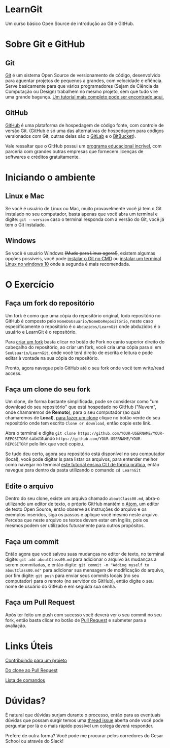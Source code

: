 # LearnGit
Um curso básico Open Source de introdução ao Git e GitHub.

# Sobre Git e GitHub

## Git
[Git](https://git-scm.com/) é um sistema Open Source de versionamento de código, desenvolvido para aguentar projetos de pequenos a grandes, com velocidade e efiência. Serve basicamente para que vários programadores (Sejam de Ciência da Computação ou Design) trabalhem no mesmo projeto, sem que tudo vire uma grande bagunça. [Um tutorial mais completo pode ser encontrado aqui.](https://try.github.io/levels/1/challenges/1)

## GitHub
[GitHub](https://github.com/) é uma plataforma de hospedagem de código fonte, com controle de versão Git. (GitHub é só uma das alternativas de hospedagem para códigos versionados com Git, outras delas são o [GitLab](https://gitlab.com/) e o [BitBucket](https://bitbucket.org/)).

Vale ressaltar que o GitHub possui um [programa educacional incrível](https://education.github.com/pack), com parceria com grandes outras empresas que fornecem licenças de softwares e créditos gratuitamente.


# Iniciando o ambiente

## Linux e Mac
Se você é usuário de Linux ou Mac, muito provavelmente você já tem o Git instalado no seu computador, basta apenas que você abra um terminal e digite: `git --version` caso o terminal responda com a versão do Git, você já tem o Git instalado.

## Windows
Se você é usuário Windows ~~(Mude para Linux agora!)~~, existem algumas opções possíveis, você pode [instalar o Git no CMD](https://git-scm.com/download/win) ou [instalar um terminal Linux no windows 10](https://docs.microsoft.com/en-us/windows/wsl/install-win10) onde a segunda é mais recomendada.

# O Exercício

## Faça um fork do repositório
Um fork é como que uma cópia do repositório original, todo repositório no GitHub é composto pelo `NomeDoUsuario/NomeDoRepositório`, neste caso especificamente o repositório é o `Abduzidos/LearnGit` onde abduzidos é o usuário e LearnGit é o repositório.

Para [criar um fork](https://guides.github.com/activities/forking/) basta clicar no botão de Fork no canto superior direito do cabeçalho do repositório, ao criar um fork, você cria uma cópia para si em `SeuUsuario/LearnGit`, onde você terá direito de escrita e leitura e pode editar à vontade na sua cópia do repositório.

Pronto, agora navegue pelo GitHub até o seu fork onde você tem write/read access.

## Faça um clone do seu fork
Um clone, de forma bastante simplificada, pode se considerar como "um download do seu repositório" que está hospedado no GitHub ("Nuvem", onde chamaremos de **Remoto**), para o seu computador (ao qual chamaremos de **Local**), [para fazer um clone](https://help.github.com/articles/cloning-a-repository/) clique no botão verde do seu repositório onde tem escrito `Clone or download`, então copie este link.

Abra o terminal e digite `git clone https://github.com/YOUR-USERNAME/YOUR-REPOSITORY` substituindo ` https://github.com/YOUR-USERNAME/YOUR-REPOSITORY ` pelo link que você copiou.

Se tudo deu certo, agora seu repositório está disponível no seu computador (local), você pode digitar ls para listar os arquivos, para entender melhor como navegar no terminal [este tutorial ensina CLI de forma prática](http://rik.smith-unna.com/command_line_bootcamp/?id=jxxppxvp5ek), então navegue para dentro da pasta utilizando o comando `cd LearnGit`

## Edite o arquivo
Dentro do seu clone, existe um arquivo chamado `aboutClass00.md`, abra-o utilizando um editor de texto, o próprio GitHub mantém o [Atom](https://atom.io/), um editor de texto Open Source, então observe as instruções do arquivo e os exemplos inseridos, siga os passos e aplique você mesmo neste arquivo. Perceba que neste arquivo os textos devem estar em Inglês, pois os mesmos podem ser utilizados futuramente para outros propósitos. 

## Faça um commit
Então agora que você salvou suas mudanças no editor de texto, no terminal digite: `git add aboutClass00.md` para adicionar o arquivo às mudanças a serem commitadas, e então digite: `git commit -m "Adding myself to aboutClass00.md"` para adicionar sua mensagem de modificação do arquivo, por fim digite: `git push` para enviar seus commits locais (no seu computador) para o remoto (no servidor do GitHub), então digite o seu nome de usuário do GitHub e em seguida sua senha.

## Faça um Pull Request
Após ter feito um push com sucesso você deverá ver o seu commit no seu fork, então basta clicar no botão de [Pull Request](https://help.github.com/articles/about-pull-requests/) e submeter para a avaliação.

# Links Úteis
[Contribuindo para um projeto](https://git-scm.com/book/pt-br/v1/Git-Distribu%C3%ADdo-Contribuindo-Para-Um-Projeto)

[Do clone ao Pull Request](https://blog.da2k.com.br/2015/02/04/git-e-github-do-clone-ao-pull-request/)

[Lista de comandos](https://www.codecademy.com/articles/command-line-commands)

# Dúvidas? 
É natural que dúvidas surjam durante o processo, então para as eventuais dúvidas que possam surgir temos uma [thread issue](https://github.com/Abduzidos/LearnGit/issues/1) aberta onde você pode perguntar por lá e o mais rápido possível um colega deverá responder.

Prefere de outra forma? Você pode me procurar pelos corredores do Cesar School ou através do Slack!

